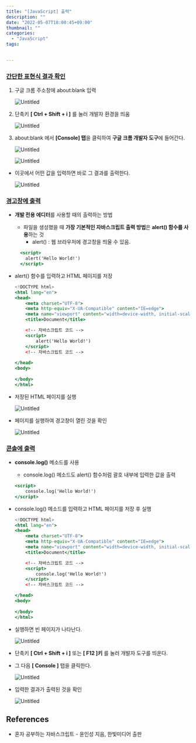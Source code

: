 ```yaml
---
title: "[JavaScript] 출력"
description: ""
date: "2022-05-07T18:00:45+09:00"
thumbnail: ""
categories:
  - "JavaScript"
tags:
 

---
```

<!--more-->

### <u>간단한 표현식 결과 확인</u>

1. 구글 크롬 주소창에 about:blank 입력

    ![Untitled](/images/lang_javascript/JavaScript_output/Untitled.png)

2. 단축키 **[ Ctrl + Shift + i ]** 를 눌러 개발자 환경을 띄움

    ![Untitled](/images/lang_javascript/JavaScript_output/Untitled1.png)

3. about:blank 에서 **[Console] 탭**을 클릭하여 **구글 크롬 개발자 도구**에 들어간다.

    ![Untitled](/images/lang_javascript/JavaScript_output/Untitled2.png)

    ![Untitled](/images/lang_javascript/JavaScript_output/Untitled3.png)

- 이곳에서 어떤 값을 입력하면 바로 그 결과를 출력한다.

  ![Untitled](/images/lang_javascript/JavaScript_output/Untitled4.png)

### <u>경고창에 출력</u>

- **개발 전용 에디터**를 사용할 때의 출력하는 방법
  - 파일을 생성했을 때 **가장 기본적인 자바스크립트 출력 방법**은 **alert() 함수를 사용**하는 것
      - alert() : 웹 브라우저에 경고창을 띄울 수 있음.

  ```jsx
    <script>
      alert('Hello World!')
    </script>
  ```

- alert() 함수를 입력하고 HTML 페이지를 저장

  ```jsx
  <!DOCTYPE html>
  <html lang="en">
  <head>
      <meta charset="UTF-8">
      <meta http-equiv="X-UA-Compatible" content="IE=edge">
      <meta name="viewport" content="width=device-width, initial-scale=1.0">
      <title>Document</title>
  
      <!-- 자바스크립트 코드 -->
      <script>
          alert('Hello World!')
      </script>
      <!-- 자바스크립트 코드 -->
      
  </head>
  <body>
      
  </body>
  </html>
  ```

- 저장된 HTML 페이지를 실행

  ![Untitled](/images/lang_javascript/JavaScript_output/Untitled5.png)

- 페이지를 실행하여 경고창이 열린 것을 확인

  ![Untitled](/images/lang_javascript/JavaScript_output/Untitled6.png)

### <u>콘솔에 출력</u>

- **console.log()** 메소드를 사용
    - console.log() 메소드도 alert() 함수처럼 괄호 내부에 입력한 값을 출력

  ```jsx
  <script>
      console.log('Hello World!')
  </script>
  ```

- console.log() 메소드를 입력하고 HTML 페이지를 저장 후 실행

  ```jsx
  <!DOCTYPE html>
  <html lang="en">
  <head>
      <meta charset="UTF-8">
      <meta http-equiv="X-UA-Compatible" content="IE=edge">
      <meta name="viewport" content="width=device-width, initial-scale=1.0">
      <title>Document</title>
  
      <!-- 자바스크립트 코드 -->
      <script>
          console.log('Hello World!')
      </script>
      <!-- 자바스크립트 코드 -->
  
  </head>
  <body>
      
  </body>
  </html>
  ```

- 실행하면 빈 페이지가 나타난다.

  ![Untitled](/images/lang_javascript/JavaScript_output/Untitled7.png)

- 단축키 **[ Ctrl + Shift + i ]** 또는 **[ F12 ]키** 를 눌러 개발자 도구를 띄운다.
- 그 다음 **[ Console ]** 탭을 클릭한다.

  ![Untitled](/images/lang_javascript/JavaScript_output/Untitled8.png)

- 입력한 결과가 출력된 것을 확인

  ![Untitled](/images/lang_javascript/JavaScript_output/Untitled9.png)

## References

- 혼자 공부하는 자바스크립트 - 윤인성 지음, 한빛미디어 출판
